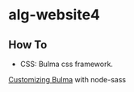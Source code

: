 # alg-website4

## How To

- CSS: Bulma css framework.

[Customizing Bulma](https://bulma.io/documentation/customize/with-node-sass/) with node-sass
